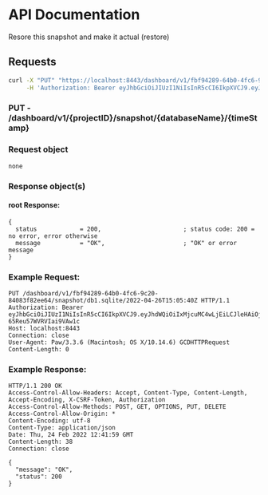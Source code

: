 # API Documentation

Resore this snapshot and make it actual (restore)

## Requests

```sh
curl -X "PUT" "https://localhost:8443/dashboard/v1/fbf94289-64b0-4fc6-9c20-84083f82ee64/snapshot/db1.sqlite/2022-04-26T15:05:40Z" \
     -H 'Authorization: Bearer eyJhbGciOiJIUzI1NiIsInR5cCI6IkpXVCJ9.eyJhdWQiOiIxMjcuMC4wLjEiLCJleHAiOjE2NTExNjA3MDksImp0aSI6IjEiLCJpYXQiOjE2NTExMzA3MDksImlzcyI6IlNRTGl0ZSBDbG91ZCBXZWIgU2VydmVyIiwibmJmIjoxNjUxMTMwNzA5LCJzdWIiOiJzcWxpdGVjbG91ZC5pbyJ9.W7HGTl0uKcDLcdsM0wM6Jw-65Reu57WVRVIai9VAw1c'
```

### **PUT** - /dashboard/v1/{projectID}/snapshot/{databaseName}/{timeStamp}

### Request object

```
none
```

### Response object(s)

#### root Response:

```code
{
  status            = 200,                       ; status code: 200 = no error, error otherwise
  message           = "OK",                      ; "OK" or error message
}
```

### Example Request:

```
PUT /dashboard/v1/fbf94289-64b0-4fc6-9c20-84083f82ee64/snapshot/db1.sqlite/2022-04-26T15:05:40Z HTTP/1.1
Authorization: Bearer eyJhbGciOiJIUzI1NiIsInR5cCI6IkpXVCJ9.eyJhdWQiOiIxMjcuMC4wLjEiLCJleHAiOjE2NTExNjA3MDksImp0aSI6IjEiLCJpYXQiOjE2NTExMzA3MDksImlzcyI6IlNRTGl0ZSBDbG91ZCBXZWIgU2VydmVyIiwibmJmIjoxNjUxMTMwNzA5LCJzdWIiOiJzcWxpdGVjbG91ZC5pbyJ9.W7HGTl0uKcDLcdsM0wM6Jw-65Reu57WVRVIai9VAw1c
Host: localhost:8443
Connection: close
User-Agent: Paw/3.3.6 (Macintosh; OS X/10.14.6) GCDHTTPRequest
Content-Length: 0
```

### Example Response:

```
HTTP/1.1 200 OK
Access-Control-Allow-Headers: Accept, Content-Type, Content-Length, Accept-Encoding, X-CSRF-Token, Authorization
Access-Control-Allow-Methods: POST, GET, OPTIONS, PUT, DELETE
Access-Control-Allow-Origin: *
Content-Encoding: utf-8
Content-Type: application/json
Date: Thu, 24 Feb 2022 12:41:59 GMT
Content-Length: 38
Connection: close

{
  "message": "OK",
  "status": 200
}
```